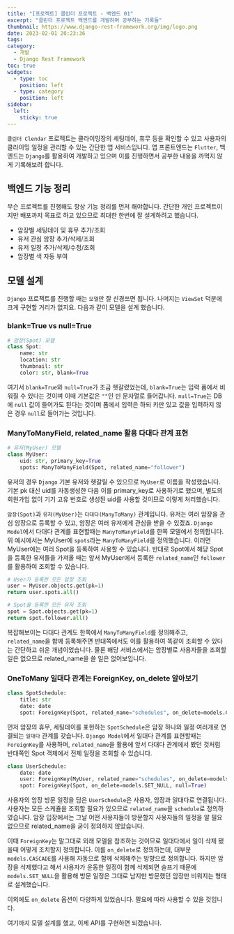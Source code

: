 ```yaml
---
title: "[프로젝트] 클린더 프로젝트 - 백엔드 01"
excerpt: "클린더 프로젝트 백엔드를 개발하며 공부하는 기록들"
thumbnail: https://www.django-rest-framework.org/img/logo.png
date: 2023-02-01 20:23:36
tags:
category:
  - 개발
  - Django Rest Framework
toc: true
widgets:
  - type: toc
    position: left
  - type: category
    position: left
sidebar:
  left:
    sticky: true
---
```


`클린더 Clendar` 프로젝트는 클라이밍장의 세팅데이, 휴무 등을 확인할 수 있고 사용자의 클라이밍 일정을 관리할 수 있는 간단한 앱 서비스입니다.
앱 프론트엔드는 `Flutter`, 백엔드는 `Django`를 활용하여 개발하고 있으며 이를 진행하면서 공부한 내용을 까먹지 않게 기록해보려 합니다.

## 백엔드 기능 정리

무슨 프로젝트를 진행해도 항상 기능 정리를 먼저 해야합니다. 간단한 개인 프로젝트이지만 배포까지 목표로 하고 있으므로 최대한 한번에 잘 설계하려고 했습니다.

- 암장별 세팅데이 및 휴무 추가/조회
- 유저 관심 암장 추가/삭제/조회
- 유저 일정 추가/삭제/수정/조회
- 암장별 색 자동 부여

## 모델 설계

`Django` 프로젝트를 진행할 때는 `모델`만 잘 신경쓰면 됩니다. 나머지는 `ViewSet` 덕분에 크게 구현할 거리가 없지요.
다음과 같이 모델을 설계 했습니다.

### blank=True vs null=True

```python
# 암장(Spot) 모델
class Spot:
    name: str
    location: str
    thumbnail: str
    color: str, blank=True
```

여기서 `blank=True`와 `null=True`가 조금 헷갈렸었는데, `blank=True`는 입력 폼에서 비워질 수 있다는 것이며 이때 기본값은 `""`인 빈 문자열로 들어갑니다. 
`null=True`는 DB에 `null` 값이 들어가도 된다는 것이며 폼에서 입력은 하되 키만 있고 값을 입력하지 않은 경우 `null`로 들어가는 것입니다.

### ManyToManyField, related_name 활용 다대다 관계 표현

```python
# 유저(MyUser) 모델
class MyUser:
    uid: str, primary_key=True
    spots: ManyToManyField(Spot, related_name="follower")
```

유저의 경우 `Django` 기본 유저와 헷갈릴 수 있으므로 `MyUser`로 이름을 작성했습니다.
기본 pk 대신 uid를 자동생성한 다음 이를 primary_key로 사용하기로 했으며, 별도의 회원가입 없이 기기 고유 번호로 생성된 uid를 사용할 것이므로 이렇게 처리했습니다.

`암장(Spot)`과 `유저(MyUser)`는 `다대다(ManyToMany)` 관계입니다. 유저는 여러 암장을 관심 암장으로 등록할 수 있고, 암장은 여러 유저에게 관심을 받을 수 있겠죠. `Django Model`에서 다대다 관계를 표현할때는 `ManyToManyField`를 한쪽 모델에서 정의합니다. 위 예시에서는 MyUser에 `spots`라는 `ManyToManyField`를 정의했습니다. 이러면 MyUser에는 여러 Spot을 등록하여 사용할 수 있습니다. 반대로 Spot에서 해당 Spot을 등록한 유저들을 가져올 때는 앞서 MyUser에서 등록한 `related_name`인 `follower`를 활용하여 조회할 수 있습니다.

```python
# User가 등록한 모든 암장 조회
user = MyUser.objects.get(pk=1)
return user.spots.all()
```

```python
# Spot을 등록한 모든 유저 조회
spot = Spot.objects.get(pk=1)
return spot.follower.all()
```

복잡해보이는 다대다 관계도 한쪽에서 `ManyToManyField`를 정의해주고, `related_name`을 함께 등록해주면 반대쪽에서도 이를 활용하여 똑같이 조회할 수 있다는 간단하고 쉬운 개념이었습니다.
물론 해당 서비스에서는 암장별로 사용자들을 조회할 일은 없으므로 related_name을 쓸 일은 없어보입니다.

### OneToMany 일대다 관계는 ForeignKey, on_delete 알아보기

```python
class SpotSchedule:
    title: str
    date: date
    spot: ForeignKey(Spot, related_name="schedules", on_delete=models.CASCADE)
```

먼저 암장의 휴무, 세팅데이를 표현하는 `SpotSchedule`은 암장 하나와 일정 여러개로 연결되는 `일대다` 관계를 갖습니다.
`Django Model`에서 일대다 관계를 표현할때는 `ForeignKey`를 사용하며, `related_name`을 활용에 앞서 다대다 관계에서 봤던 것처럼 반대쪽인 Spot 객체에서 전체 일정을 조회할 수 있습니다.

```python
class UserSchedule:
    date: date
    user: ForeignKey(MyUser, related_name="schedules", on_delete=models.CASCADE)
    spot: ForeignKey(Spot, on_delete=models.SET_NULL, null=True)
```

사용자의 암장 방문 일정을 담은 `UserSchedule`은 사용자, 암장과 일대다로 연결됩니다.
사용자는 모든 스케쥴을 조회할 필요가 있으므로 `related_name`을 `schedule`로 정의하였습니다.
암장 입장에서는 그날 어떤 사용자들이 방문할지 사용자들의 일정을 알 필요 없으므로 related_name을 굳이 정의하지 않았습니다.

이때 `ForeignKey`는 말그대로 외래 모델을 참조하는 것이므로 일대다에서 일이 삭제 됐을때 어떻게 조치할지 정의합니다. 이를 `on_delete`로 정의하는데, 대부분 `models.CASCADE`를 사용해 자동으로 함께 삭제해주는 방향으로 정의합니다.
하지만 암장을 삭제했다고 해서 사용자가 운동한 일정이 함께 삭제되면 슬프기 때문에 `models.SET_NULL`을 활용해 방문 일정은 그대로 남지만 방문했던 암장만 비워지는 형태로 설계했습니다.

이외에도 `on_delete` 옵션이 다양하게 있었습니다. 필요에 따라 사용할 수 있을 것입니다.

여기까지 모델 설계를 했고, 이제 API를 구현하면 되겠습니다.